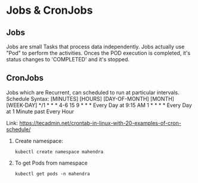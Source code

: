 # Jobs & CronJobs

## Jobs

Jobs are small Tasks that process data independently. Jobs actually use "Pod" to perform
the activities. Onces the POD execution is completed, it's status changes to 'COMPLETED' and it's stopped.

## CronJobs

Jobs which are Recurrent, can scheduled to run at particular intervals.
Schedule Syntax:
    [MINUTES] [HOURS] [DAY-OF-MONTH] [MONTH] [WEEK-DAY]
    */1       *       *              *       4-6
    15        9       *              *       *          Every Day at 9:15 AM
    1         *       *              *       *          Every Day at 1 Minute past Every Hour

Link: https://tecadmin.net/crontab-in-linux-with-20-examples-of-cron-schedule/

1. Create namespace:

    `kubectl create namespace mahendra`

2.  To get Pods from namespace

    `kubectl get pods -n mahendra`


